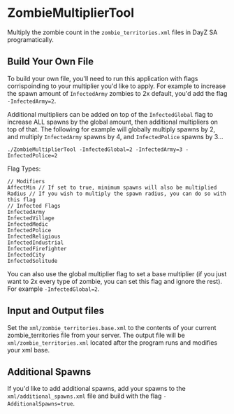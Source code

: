# ZombieMultiplierTool

Multiply the zombie count in the `zombie_territories.xml` files in DayZ SA programatically.

## Build Your Own File
To build your own file, you'll need to run this application with flags corrispoinding to your multiplier you'd like to apply. For example to increase the spawn amount of `InfectedArmy` zombies to 2x default, you'd add the flag `-InfectedArmy=2`.

Additional multipliers can be added on top of the `InfectedGlobal` flag to increase ALL spawns by the global amount, then additional multipliers on top of that. The following for example will globally multiply spawns by 2, and multiply `InfectedArmy` spawns by 4, and `InfectedPolice` spawns by 3...

`./ZombieMultiplierTool -InfectedGlobal=2 -InfectedArmy=3 -InfectedPolice=2`

Flag Types:
```
// Modifiers
AffectMin // If set to true, minimum spawns will also be multiplied
Radius // If you wish to multiply the spawn radius, you can do so with this flag
// Infected Flags
InfectedArmy
InfectedVillage
InfectedMedic
InfectedPolice
InfectedReligious
InfectedIndustrial
InfectedFirefighter
InfectedCity
InfectedSolitude
```

You can also use the global multiplier flag to set a base multiplier (if you just want to 2x every type of zombie, you can set this flag and ignore the rest). For example `-InfectedGlobal=2`.

## Input and Output files
Set the `xml/zombie_territories.base.xml` to the contents of your current zombie_territories file from your server. The output file will be `xml/zombie_territories.xml` located after the program runs and modifies your xml base.

## Additional Spawns
If you'd like to add additional spawns, add your spawns to the `xml/additional_spawns.xml` file and build with the flag `-AdditionalSpawns=true`.